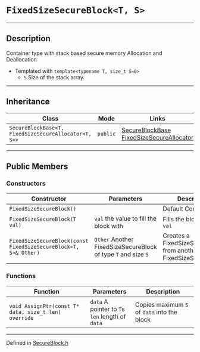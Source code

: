 # `FixedSizeSecureBlock<T, S>`

***

## Description
Container type with stack based secure memory Allocation and Deallocation

* Templated  with `template<typename T, size_t S=0>`
  * `S` Size of the stack array.

***

## Inheritance
Class | Mode | Links
--- | --- | ---
`SecureBlockBase<T, FixedSizeSecureAllocator<T, S>>` | `public` | [SecureBlockBase](./SecureBlockBase.md) <br/> [FixedSizeSecureAllocator](./FixedSizeSecureAllocator.md)

***

## Public Members

### Constructors
Constructor | Parameters | Description
--- | --- | ---
`FixedSizeSecureBlock()` |  | Default Constructor
`FixedSizeSecureBlock(T val)` | `val` the value to fill the block with | Fills the block with `val`
`FixedSizeSecureBlock(const FixedSizeSecureBlock<T, S>& Other)` | `Other` Another FixedSizeSecureBlock of type `T` and size `S` | Creates a FixedSizeSecureBlock from another FixedSizeSecureBlock

### Functions

Function | Parameters | Description
--- | --- | ---
`void AssignPtr(const T* data, size_t len) override` | `data` A pointer to `T`s <br/> `len` length of `data` | Copies maximum `S` of `data` into the block

***

Defined in [SecureBlock.h](https://github.com/FlyingRaijinMinato/LockdownSSL/blob/main/Includes/SecureBlock.h)